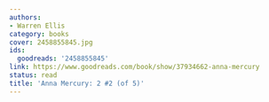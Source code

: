 ```yaml
---
authors:
- Warren Ellis
category: books
cover: 2458855845.jpg
ids:
  goodreads: '2458855845'
link: https://www.goodreads.com/book/show/37934662-anna-mercury
status: read
title: 'Anna Mercury: 2 #2 (of 5)'
---
```

